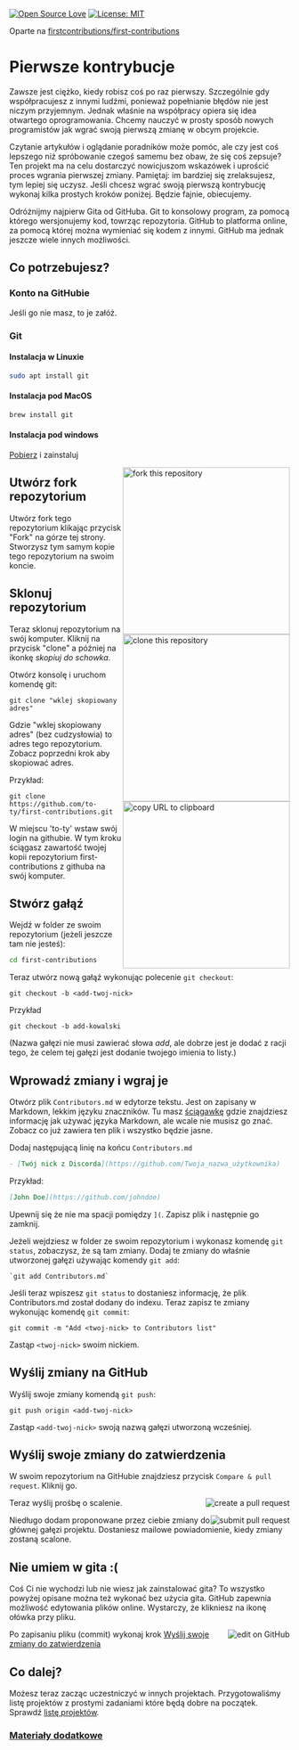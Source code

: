 [![Open Source Love](https://badges.frapsoft.com/os/v1/open-source.svg?v=103)](https://github.com/ellerbrock/open-source-badges/)
[![License: MIT](https://img.shields.io/badge/License-MIT-green.svg)](https://opensource.org/licenses/MIT)

Oparte na [firstcontributions/first-contributions](https://github.com/firstcontributions/first-contributions/blob/master/translations/README.pl.md)

# Pierwsze kontrybucje

Zawsze jest ciężko, kiedy robisz coś po raz pierwszy. Szczególnie gdy współpracujesz z innymi ludźmi, ponieważ popełnianie błędów nie jest niczym przyjemnym. Jednak właśnie na współpracy opiera się idea otwartego oprogramowania. Chcemy nauczyć w prosty sposób nowych programistów jak wgrać swoją pierwszą zmianę w obcym projekcie.

Czytanie artykułów i oglądanie poradników może pomóc, ale czy jest coś lepszego niż spróbowanie czegoś samemu bez obaw, że się coś zepsuje? Ten projekt ma na celu dostarczyć nowicjuszom wskazówek i uprościć proces wgrania pierwszej zmiany. Pamiętaj: im bardziej się zrelaksujesz, tym lepiej się uczysz. Jeśli chcesz wgrać swoją pierwszą kontrybucję wykonaj kilka prostych kroków poniżej. Będzie fajnie, obiecujemy.

Odróżnijmy najpierw Gita od GitHuba. Git to konsolowy program, za pomocą którego wersjonujemy kod, towrząc repozytoria. GitHub to platforma online, za pomocą której można wymieniać się kodem z innymi. GitHub ma jednak jeszcze wiele innych możliwości.

## Co potrzebujesz?

### Konto na GitHubie

Jeśli go nie masz, to je załóż.

### Git

#### Instalacja w Linuxie

```bash
sudo apt install git
```

#### Instalacja pod MacOS

```bash
brew install git
```

#### Instalacja pod windows

[Pobierz](https://git-scm.com/downloads) i zainstaluj

<img align="right" width="300" src="../assets/fork.png" alt="fork this repository" />

## Utwórz fork repozytorium

Utwórz fork tego repozytorium klikając przycisk "Fork" na górze tej strony.
Stworzysz tym samym kopie tego repozytorium na swoim koncie.

## Sklonuj repozytorium

<img align="right" width="300" src="../assets/clone.png" alt="clone this repository" />

Teraz sklonuj repozytorium na swój komputer. Kliknij na przycisk "clone" a później na ikonkę *skopiuj do schowka*.

Otwórz konsolę i uruchom komendę git:

```git
git clone "wklej skopiowany adres"
```

Gdzie "wklej skopiowany adres" (bez cudzysłowia) to adres tego repozytorium. Zobacz poprzedni krok aby skopiować adres.

<img align="right" width="300" src="../assets/copy-to-clipboard.png" alt="copy URL to clipboard" />

Przykład:

```git
git clone https://github.com/to-ty/first-contributions.git
```

W miejscu 'to-ty' wstaw swój login na githubie. W tym kroku ściągasz zawartość twojej kopii repozytorium first-contributions z githuba na swój komputer.

## Stwórz gałąź

Wejdź w folder ze swoim repozytorium (jeżeli jeszcze tam nie jesteś):

```bash
cd first-contributions
```

Teraz utwórz nową gałąź wykonując polecenie `git checkout`:

```git
git checkout -b <add-twoj-nick>
```

Przykład

```git
git checkout -b add-kowalski
```

(Nazwa gałęzi nie musi zawierać słowa *add*, ale dobrze jest je dodać z racji tego, że celem tej gałęzi jest dodanie twojego imienia to listy.)

## Wprowadź zmiany i wgraj je

Otwórz plik `Contributors.md` w edytorze tekstu. Jest on zapisany w Markdown, lekkim języku znaczników. Tu masz <a href="https://github.com/adam-p/markdown-here/wiki/Markdown-Cheatsheet">ściągawkę</a> gdzie znajdziesz informację jak używać języka Markdown, ale wcale nie musisz go znać. Zobacz co już zawiera ten plik i wszystko będzie jasne.

Dodaj następującą linię na końcu `Contributors.md`

```md
- [Twój nick z Discorda](https://github.com/Twoja_nazwa_użytkownika)
```

Przykład:

```md
[John Doe](https://github.com/johndoe)
```

Upewnij się że nie ma spacji pomiędzy `](`. Zapisz plik i następnie go zamknij.

Jeżeli wejdziesz w folder ze swoim repozytorium i wykonasz komendę `git status`, zobaczysz, że są tam zmiany. Dodaj te zmiany do właśnie utworzonej gałęzi używając komendy `git add`:

```git
`git add Contributors.md`
```

Jeśli teraz wpiszesz `git status` to dostaniesz informację, że plik Contributors.md został dodany do indexu. Teraz zapisz te zmiany wykonując komendę `git commit`:

```git
git commit -m "Add <twoj-nick> to Contributors list"
```

Zastąp `<twoj-nick>` swoim nickiem.

## Wyślij zmiany na GitHub

Wyślij swoje zmiany komendą `git push`:

```git
git push origin <add-twoj-nick>
```

Zastąp `<add-twoj-nick>` swoją nazwą gałęzi utworzoną wcześniej.

## Wyślij swoje zmiany do zatwierdzenia

W swoim repozytorium na GitHubie znajdziesz przycisk `Compare & pull request`. Kliknij go.

<img style="float: right;" src="../assets/compare-and-pull.png" alt="create a pull request" />

Teraz wyślij prośbę o scalenie.

<img style="float: right;" src="../assets/submit-pull-request.png" alt="submit pull request" />

Niedługo dodam proponowane przez ciebie zmiany do głównej gałęzi projektu. Dostaniesz mailowe powiadomienie, kiedy zmiany zostaną scalone.

## Nie umiem w gita :(

Coś Ci nie wychodzi lub nie wiesz jak zainstalować gita? To wszystko powyżej opisane można też wykonać bez użycia gita. GitHub zapewnia możliwość edytowania plików online. Wystarczy, że klikniesz na ikonę ołówka przy pliku.

<img style="float: right;" src="../assets/github-edit.png" alt="edit on GitHub" />

Po zapisaniu pliku (commit) wykonaj krok [Wyślij swoje zmiany do zatwierdzenia](#wyślij-swoje-zmiany-do-zatwierdzenia)

## Co dalej?

Możesz teraz zacząc uczestniczyć w innych projektach. Przygotowaliśmy listę projektów z prostymi zadaniami które będą dobre na początek. Sprawdź <a href="https://roshanjossey.github.io/first-contributions/#project-list" rel="nofollow">listę projektów</a>.

### [Materiały dodatkowe](https://github.com/Roshanjossey/first-contributions/blob/master/additional-material/git_workflow_scenarios/additional-material.md)
